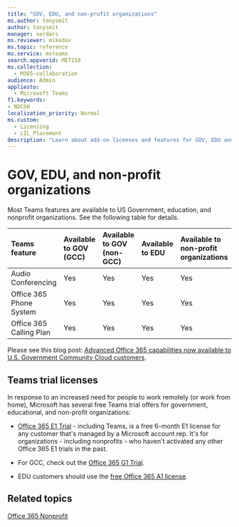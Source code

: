 ```yaml
---
title: "GOV, EDU, and non-profit organizations"
ms.author: tonysmit
author: tonysmit
manager: serdars
ms.reviewer: mikedav
ms.topic: reference
ms.service: msteams
search.appverid: MET150
ms.collection: 
  - M365-collaboration
audience: Admin
appliesto: 
  - Microsoft Teams
f1.keywords:
- NOCSH
localization_priority: Normal
ms.custom: 
  - Licensing
  - LIL_Placement
description: "Learn about add-on licenses and features for GOV, EDU and non-profit organization plans. "
---
```


# GOV, EDU, and non-profit organizations

Most Teams features are available to US Government, education, and nonprofit organizations. See the following table for details.

|**Teams feature**|**Available to GOV (GCC)**|**Available to GOV (non-GCC)**|**Available to EDU**|**Available to non-profit organizations**|
|:-----|:-----|:-----|:-----|:-----|
|Audio Conferencing  <br/> |Yes  <br/> |Yes  <br/> |Yes  <br/> |Yes  <br/> |
|Office 365 Phone System  <br/> |Yes  <br/> |Yes  <br/> |Yes  <br/> |Yes  <br/> |
|Office 365 Calling Plan  <br/> |Yes  <br/> |Yes  <br/> |Yes  <br/> |Yes  <br/> |
   
Please see this blog post: [Advanced Office 365 capabilities now available to U.S. Government Community Cloud customers](https://www.microsoft.com/microsoft-365/blog/2017/01/17/advanced-office-365-capabilities-now-available-to-u-s-government-community-customers/).

## Teams trial licenses

In response to an increased need for people to work remotely (or work from home), Microsoft has several free Teams trial offers for government, educational, and non-profit organizations:

- [Office 365 E1 Trial](../e1-trial-license.md) - including Teams, is a free 6-month E1 license for any customer that's managed by a Microsoft account rep. It's for organizations - including nonprofits - who haven't activated any other Office 365 E1 trials in the past. 

- For GCC, check out the [Office 365 G1 Trial](../g1-trial-license.md). 

- EDU customers should use the [free Office 365 A1 license](../teams-edu-licensing.md).


## Related topics

[Office 365 Nonprofit](https://www.microsoft.com/microsoft-365/nonprofit/office-365-nonprofit)